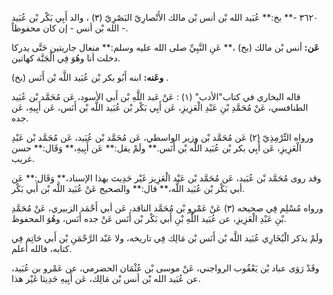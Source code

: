 ٣٦٢٠ -** بخ:** عُبَيد الله بْن أنس بْن مالك الأَنْصارِيّ البَصْرِيّ (٣) ، والد أَبِي بَكْر بْن عُبَيد الله بْن أنس - إن كان محفوظاً -.

**عَن:** أنس بْن مالك (بخ) ،** عَنِ النَّبِيِّ صلى الله عليه وسلم:** منعال جاريتين حَتَّى يدركا دخلت أنا وهُوَ فِي الْجَنَّة كهاتين.

**وعَنه:** ابنه أَبُو بكر بْن عُبَيد اللَّه بْن أَنَس (بخ) .

قاله البخاري في كتاب"الأدب" (١) : عَنْ عَبد اللَّهِ بْن أَبي الأسود، عَن مُحَمَّد بْن عُبَيد الطنافسي، عَنْ مُحَمَّدِ بْنِ عَبْدِ الْعَزِيزِ، عَن أَبِي بَكْر بْن عُبَيد اللَّه بْن أَنَس، عَن أَبِيهِ، عَن جده.

ورواه التِّرْمِذِيّ (٢) عَن مُحَمَّد بْن وزير الواسطي، عَن مُحَمَّد بْن عُبَيد، عَن مُحَمَّد بْن عَبْدِ الْعَزِيزِ، عَن أَبِي بكر بْن عُبَيد اللَّه بْن أَنَس.** ولَمْ يقل:** عَن أَبِيهِ،** وَقَال:** حسن غريب.

وقد روى مُحَمَّد بْن عُبَيد، عَن مُحَمَّد بْن عَبْد الْعَزِيز غَيْر حَدِيث بهذا الإسناد،** وَقَال:** عَن أبي بَكْر بْن عُبَيد اللَّه،** قال:** والصحيح عَنْ عُبَيد اللَّه بْن أَبي بَكْر.

ورواه مُسْلِم فِي صحيحه (٣) عَنْ عَمْرو بْن مُحَمَّد الناقد، عَن أبي أَحْمَد الزبيري، عَنْ مُحَمَّدِ بْنِ عَبْدِ الْعَزِيزِ، عن عُبَيد اللَّهِ بْنِ أَبي بَكْر بْن أَنَس عَنْ جده أَنَس، وهُوَ المحفوظ.

ولَمْ يذكر الْبُخَارِي عُبَيد اللَّه بْن أَنَس بْن مَالِك فِي تاريخه، ولا عَبْد الرَّحْمَنِ بْن أَبي حَاتِم فِي كتابه، فالله أعلم.

وقَدْ رَوَى عباد بْن يَعْقُوب الرواجني، عَنْ موسى بْن عُثْمَان الحضرمي، عن عَمْرو بن عُبَيد، عن عُبَيد الله بْن أنس بْن مَالِك، عَن أَبِيهِ حَدِيثا غَيْر هذا.